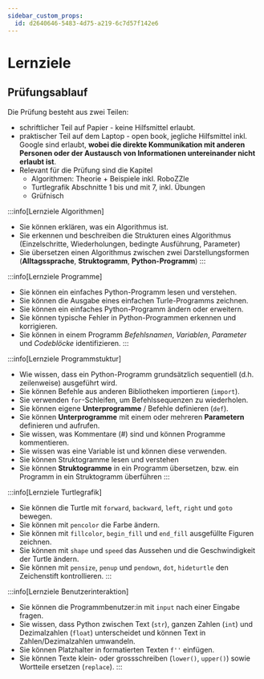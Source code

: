 ```yaml
---
sidebar_custom_props:
  id: d2640646-5483-4d75-a219-6c7d57f142e6
---
```

# Lernziele

## Prüfungsablauf

Die Prüfung besteht aus zwei Teilen:
- schriftlicher Teil auf Papier - keine Hilfsmittel erlaubt.
- praktischer Teil auf dem Laptop - open book, jegliche Hilfsmittel inkl. Google sind erlaubt, **wobei die direkte Kommunikation mit anderen Personen oder der Austausch von Informationen untereinander nicht erlaubt ist**.
- Relevant für die Prüfung sind die Kapitel
  - Algorithmen: Theorie + Beispiele inkl. RoboZZle
  - Turtlegrafik Abschnitte 1 bis und mit 7, inkl. Übungen
  - Grüfnisch

:::info[Lernziele Algorithmen]
- Sie können erklären, was ein Algorithmus ist.
- Sie erkennen und beschreiben die Strukturen eines Algorithmus (Einzelschritte, Wiederholungen, bedingte Ausführung, Parameter)
- Sie übersetzen einen Algorithmus zwischen zwei Darstellungsformen (**Alltagssprache**, **Struktogramm**, **Python-Programm**)
:::

:::info[Lernziele Programme]
- Sie können ein einfaches Python-Programm lesen und verstehen.
- Sie können die Ausgabe eines einfachen Turle-Programms zeichnen.
- Sie können ein einfaches Python-Programm ändern oder erweitern.
- Sie können typische Fehler in Python-Programmen erkennen und korrigieren.
- Sie können in einem Programm *Befehlsnamen*, *Variablen*, *Parameter* und *Codeblöcke* identifizieren.
:::

:::info[Lernziele Programmstuktur]
- Wie wissen, dass ein Python-Programm grundsätzlich sequentiell (d.h. zeilenweise) ausgeführt wird.
- Sie können Befehle aus anderen Bibliotheken importieren (`import`).
- Sie verwenden `for`-Schleifen, um Befehlssequenzen zu wiederholen.
- Sie können eigene **Unterprogramme** / Befehle definieren (`def`).
- Sie können **Unterprogramme** mit einem oder mehreren **Parametern** definieren und aufrufen.
- Sie wissen, was Kommentare (#) sind und können Programme kommentieren.
- Sie wissen was eine Variable ist und können diese verwenden.
- Sie können Struktogramme lesen und verstehen
- Sie können **Struktogramme** in ein Programm übersetzen, bzw. ein Programm in ein Struktogramm überführen
:::

:::info[Lernziele Turtlegrafik]
- Sie können die Turtle mit `forward`, `backward`, `left`, `right` und `goto` bewegen.
- Sie können mit `pencolor` die Farbe ändern.
- Sie können mit `fillcolor`, `begin_fill` und `end_fill` ausgefüllte Figuren zeichnen.
- Sie können mit `shape` und `speed` das Aussehen und die Geschwindigkeit der Turtle ändern.
- Sie können mit `pensize`, `penup` und `pendown`, `dot`, `hideturtle` den Zeichenstift kontrollieren.
:::

:::info[Lernziele Benutzerinteraktion]
- Sie können die Programmbenutzer:in mit `input` nach einer Eingabe fragen.
- Sie wissen, dass Python zwischen Text (`str`), ganzen Zahlen (`int`) und Dezimalzahlen (`float`) unterscheidet und können Text in Zahlen/Dezimalzahlen umwandeln.
- Sie können Platzhalter in formatierten Texten `f''` einfügen.
- Sie können Texte klein- oder grossschreiben (`lower()`, `upper()`) sowie Wortteile ersetzen (`replace`).
:::
